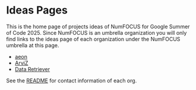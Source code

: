 # Ideas Pages

This is the home page of projects ideas of NumFOCUS for Google Summer of Code 2025.
Since NumFOCUS is an umbrella organization you will only find links to the ideas
page of each organization under the NumFOCUS umbrella at this page.

- [aeon](https://github.com/aeon-toolkit/aeon-admin/blob/main/gsoc/gsoc-2025-projects.md)
- [ArviZ](https://github.com/arviz-devs/arviz/wiki/GsoC-2025-projects)
- [Data Retriever](https://github.com/weecology/retriever/wiki/GSoC-2025-Project-Ideas)


See the [README](https://github.com/numfocus/gsoc/blob/master/README.md#organizations-confirmed-under-numfocus-umbrella) for contact information of each org.
